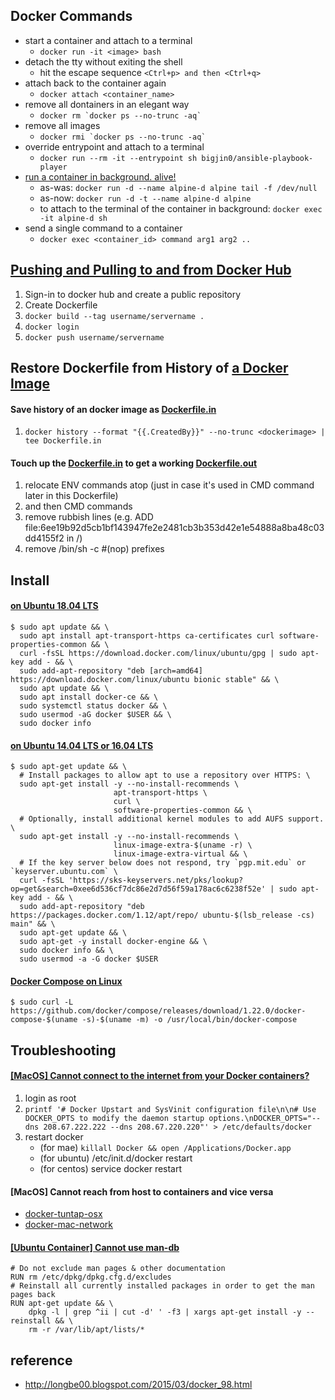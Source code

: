 ## Docker Commands

- start a container and attach to a terminal
  - `docker run -it <image> bash`
- detach the tty without exiting the shell
  - hit the escape sequence `<Ctrl+p> and then <Ctrl+q>`
- attach back to the container again
  - `docker attach <container_name>`
- remove all dontainers in an elegant way
  - ``` docker rm `docker ps --no-trunc -aq` ```
- remove all images
  - ``` docker rmi `docker ps --no-trunc -aq` ```
- override entrypoint and attach to a terminal
  - ``` docker run --rm -it --entrypoint sh bigjin0/ansible-playbook-player ```
- [run a container in background. alive!](https://stackoverflow.com/a/30209974)
  - as-was: `docker run -d --name alpine-d alpine tail -f /dev/null`
  - as-now: `docker run -d -t --name alpine-d alpine`
  - to attach to the terminal of the container in background:
    `docker exec -it alpine-d sh`
- send a single command to a container
  - `docker exec <container_id> command arg1 arg2 ..`


## [Pushing and Pulling to and from Docker Hub](https://ropenscilabs.github.io/r-docker-tutorial/04-Dockerhub.html)

1. Sign-in to docker hub and create a public repository
1. Create Dockerfile
1. `docker build --tag username/servername .`
1. `docker login`
1. `docker push username/servername`


## Restore Dockerfile from History of [a Docker Image](https://hub.docker.com/r/bigjin0/ansible-control-machine/)

#### Save history of an docker image as [Dockerfile.in](./Dockerfile.in)

1. `docker history --format "{{.CreatedBy}}" --no-trunc <dockerimage> | tee Dockerfile.in`

#### Touch up the [Dockerfile.in](./Dockerfile.in) to get a working [Dockerfile.out](./Dockerfile.out)

1. relocate ENV commands atop (just in case it's used in CMD command later in this Dockerfile)
1. and then CMD commands
1. remove rubbish lines (e.g. ADD file:6ee19b92d5cb1bf143947fe2e2481cb3b353d42e1e54888a8ba48c03dd4155f2 in /)
1. remove /bin/sh -c #(nop) prefixes


## Install

#### [on Ubuntu 18.04 LTS](https://www.digitalocean.com/community/tutorials/how-to-install-and-use-docker-on-ubuntu-18-04)

```
$ sudo apt update && \
  sudo apt install apt-transport-https ca-certificates curl software-properties-common && \
  curl -fsSL https://download.docker.com/linux/ubuntu/gpg | sudo apt-key add - && \
  sudo add-apt-repository "deb [arch=amd64] https://download.docker.com/linux/ubuntu bionic stable" && \
  sudo apt update && \
  sudo apt install docker-ce && \
  sudo systemctl status docker && \
  sudo usermod -aG docker $USER && \
  sudo docker info
```

#### [on Ubuntu 14.04 LTS or 16.04 LTS](https://docs.docker.com/cs-engine/1.12/)

```
$ sudo apt-get update && \
  # Install packages to allow apt to use a repository over HTTPS: \
  sudo apt-get install -y --no-install-recommends \
                       apt-transport-https \
                       curl \
                       software-properties-common && \
  # Optionally, install additional kernel modules to add AUFS support. \
  sudo apt-get install -y --no-install-recommends \
                       linux-image-extra-$(uname -r) \
                       linux-image-extra-virtual && \
  # If the key server below does not respond, try `pgp.mit.edu` or `keyserver.ubuntu.com` \
  curl -fsSL 'https://sks-keyservers.net/pks/lookup?op=get&search=0xee6d536cf7dc86e2d7d56f59a178ac6c6238f52e' | sudo apt-key add - && \
  sudo add-apt-repository "deb https://packages.docker.com/1.12/apt/repo/ ubuntu-$(lsb_release -cs) main" && \
  sudo apt-get update && \
  sudo apt-get -y install docker-engine && \
  sudo docker info && \
  sudo usermod -a -G docker $USER
```

#### [Docker Compose on Linux](https://docs.docker.com/compose/install/#install-compose)
```
$ sudo curl -L https://github.com/docker/compose/releases/download/1.22.0/docker-compose-$(uname -s)-$(uname -m) -o /usr/local/bin/docker-compose
```


## Troubleshooting

#### [[MacOS] Cannot connect to the internet from your Docker containers?](https://odino.org/cannot-connect-to-the-internet-from-your-docker-containers)

1. login as root
1. `printf '# Docker Upstart and SysVinit configuration file\n\n# Use DOCKER_OPTS to modify the daemon startup options.\nDOCKER_OPTS="--dns 208.67.222.222 --dns 208.67.220.220"' > /etc/defaults/docker`
1. restart docker
   - (for mae) `killall Docker && open /Applications/Docker.app`
   - (for ubuntu) /etc/init.d/docker restart
   - (for centos) service docker restart

#### [MacOS] Cannot reach from host to containers and vice versa
- [docker-tuntap-osx](https://github.com/AlmirKadric-Published/docker-tuntap-osx)
- [docker-mac-network](https://github.com/wojas/docker-mac-network)

#### [[Ubuntu Container] Cannot use man-db](https://github.com/tianon/docker-brew-ubuntu-core/issues/122)
  ```
  # Do not exclude man pages & other documentation
  RUN rm /etc/dpkg/dpkg.cfg.d/excludes
  # Reinstall all currently installed packages in order to get the man pages back
  RUN apt-get update && \
      dpkg -l | grep ^ii | cut -d' ' -f3 | xargs apt-get install -y --reinstall && \
      rm -r /var/lib/apt/lists/*
  ```

## reference

- http://longbe00.blogspot.com/2015/03/docker_98.html
